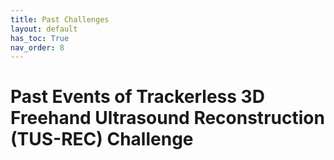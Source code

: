 ```yaml
---
title: Past Challenges
layout: default
has_toc: True
nav_order: 8
---
```


# Past Events of Trackerless 3D Freehand Ultrasound Reconstruction (TUS-REC) Challenge